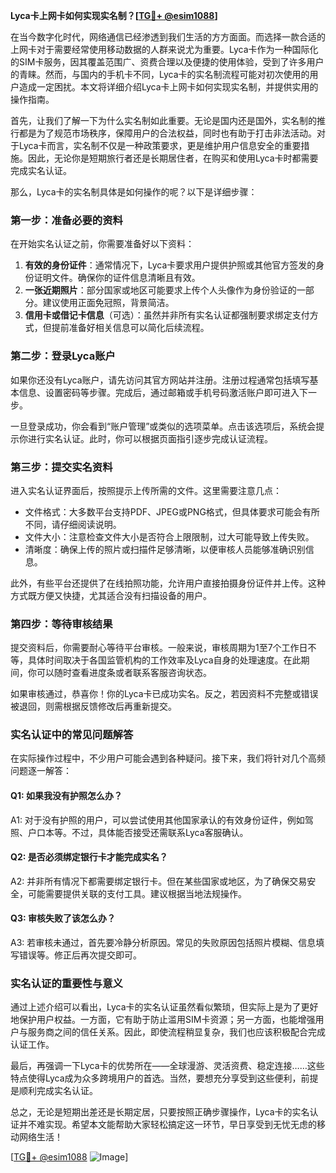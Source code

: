 **Lyca卡上网卡如何实现实名制？[[TG💪+ @esim1088](https://t.me/s/esim1088)]**

在当今数字化时代，网络通信已经渗透到我们生活的方方面面。而选择一款合适的上网卡对于需要经常使用移动数据的人群来说尤为重要。Lyca卡作为一种国际化的SIM卡服务，因其覆盖范围广、资费合理以及便捷的使用体验，受到了许多用户的青睐。然而，与国内的手机卡不同，Lyca卡的实名制流程可能对初次使用的用户造成一定困扰。本文将详细介绍Lyca卡上网卡如何实现实名制，并提供实用的操作指南。

首先，让我们了解一下为什么实名制如此重要。无论是国内还是国外，实名制的推行都是为了规范市场秩序，保障用户的合法权益，同时也有助于打击非法活动。对于Lyca卡而言，实名制不仅是一种政策要求，更是维护用户信息安全的重要措施。因此，无论你是短期旅行者还是长期居住者，在购买和使用Lyca卡时都需要完成实名认证。

那么，Lyca卡的实名制具体是如何操作的呢？以下是详细步骤：

### 第一步：准备必要的资料

在开始实名认证之前，你需要准备好以下资料：
1. **有效的身份证件**：通常情况下，Lyca卡要求用户提供护照或其他官方签发的身份证明文件。确保你的证件信息清晰且有效。
2. **一张近期照片**：部分国家或地区可能要求上传个人头像作为身份验证的一部分。建议使用正面免冠照，背景简洁。
3. **信用卡或借记卡信息**（可选）：虽然并非所有实名认证都强制要求绑定支付方式，但提前准备好相关信息可以简化后续流程。

### 第二步：登录Lyca账户

如果你还没有Lyca账户，请先访问其官方网站并注册。注册过程通常包括填写基本信息、设置密码等步骤。完成后，通过邮箱或手机号码激活账户即可进入下一步。

一旦登录成功，你会看到“账户管理”或类似的选项菜单。点击该选项后，系统会提示你进行实名认证。此时，你可以根据页面指引逐步完成认证流程。

### 第三步：提交实名资料

进入实名认证界面后，按照提示上传所需的文件。这里需要注意几点：
- 文件格式：大多数平台支持PDF、JPEG或PNG格式，但具体要求可能会有所不同，请仔细阅读说明。
- 文件大小：注意检查文件大小是否符合上限限制，过大可能导致上传失败。
- 清晰度：确保上传的照片或扫描件足够清晰，以便审核人员能够准确识别信息。

此外，有些平台还提供了在线拍照功能，允许用户直接拍摄身份证件并上传。这种方式既方便又快捷，尤其适合没有扫描设备的用户。

### 第四步：等待审核结果

提交资料后，你需要耐心等待平台审核。一般来说，审核周期为1至7个工作日不等，具体时间取决于各国监管机构的工作效率及Lyca自身的处理速度。在此期间，你可以随时查看进度条或者联系客服咨询状态。

如果审核通过，恭喜你！你的Lyca卡已成功实名。反之，若因资料不完整或错误被退回，则需根据反馈修改后再重新提交。

### 实名认证中的常见问题解答

在实际操作过程中，不少用户可能会遇到各种疑问。接下来，我们将针对几个高频问题逐一解答：

#### Q1: 如果我没有护照怎么办？
A1: 对于没有护照的用户，可以尝试使用其他国家承认的有效身份证件，例如驾照、户口本等。不过，具体能否接受还需联系Lyca客服确认。

#### Q2: 是否必须绑定银行卡才能完成实名？
A2: 并非所有情况下都需要绑定银行卡。但在某些国家或地区，为了确保交易安全，可能需要提供关联的支付工具。建议根据当地法规操作。

#### Q3: 审核失败了该怎么办？
A3: 若审核未通过，首先要冷静分析原因。常见的失败原因包括照片模糊、信息填写错误等。修正后再次提交即可。

### 实名认证的重要性与意义

通过上述介绍可以看出，Lyca卡的实名认证虽然看似繁琐，但实际上是为了更好地保护用户权益。一方面，它有助于防止滥用SIM卡资源；另一方面，也能增强用户与服务商之间的信任关系。因此，即使流程稍显复杂，我们也应该积极配合完成认证工作。

最后，再强调一下Lyca卡的优势所在——全球漫游、灵活资费、稳定连接……这些特点使得Lyca成为众多跨境用户的首选。当然，要想充分享受到这些便利，前提是顺利完成实名认证。

总之，无论是短期出差还是长期定居，只要按照正确步骤操作，Lyca卡的实名认证并不难实现。希望本文能帮助大家轻松搞定这一环节，早日享受到无忧无虑的移动网络生活！

[[TG💪+ @esim1088](https://t.me/s/esim1088) ![Image](https://i.postimg.cc/4NQfJmqS/Snipaste-2025-05-13-00-14-12.png)]